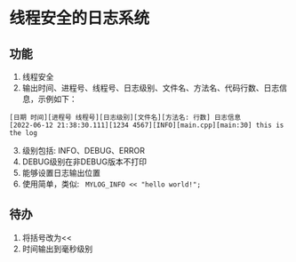 # 线程安全的日志系统
## 功能
1. 线程安全
2. 输出时间、进程号、线程号、日志级别、文件名、方法名、代码行数、日志信息，示例如下：
```
[日期 时间][进程号 线程号][日志级别][文件名][方法名: 行数] 日志信息
[2022-06-12 21:38:30.111][1234 4567][INFO][main.cpp][main:30] this is the log
```
3. 级别包括: INFO、DEBUG、ERROR
4. DEBUG级别在非DEBUG版本不打印
5. 能够设置日志输出位置
6. 使用简单，类似: `` MYLOG_INFO << "hello world!";``

## 待办
1. 将括号改为<<
2. 时间输出到毫秒级别